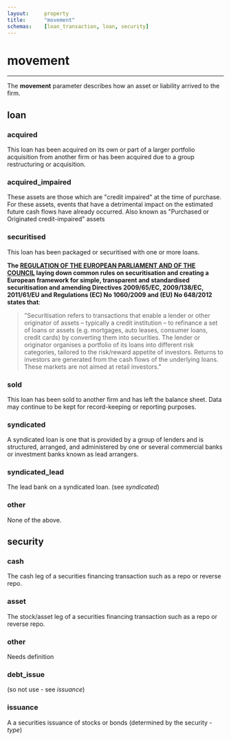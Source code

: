 ```yaml
---
layout:		property
title:		"movement"
schemas:	[loan_transaction, loan, security]
---
```

# movement

---

The **movement** parameter describes how an asset or liability arrived to the firm.

## loan

### acquired

This loan has been acquired on its own or part of a larger portfolio acquisition from another firm or has been acquired due to a group restructuring or acquisition.

### acquired_impaired

These assets are those which are "credit impaired" at the time of purchase. For these assets, events that have a detrimental impact on the estimated future cash flows have already occurred. Also known as "Purchased or Originated credit-impaired" assets

### securitised

This loan has been packaged or securitised with one or more loans.

**The [REGULATION OF THE EUROPEAN PARLIAMENT AND OF THE COUNCIL][eu] laying down common rules on securitisation and creating a European framework for simple, transparent and standardised securitisation and amending Directives 2009/65/EC, 2009/138/EC, 2011/61/EU and Regulations (EC) No 1060/2009 and (EU) No 648/2012 states that**:

> "Securitisation refers to transactions that enable a lender or other originator of assets – typically a credit institution – to refinance a set of loans or assets (e.g. mortgages, auto leases, consumer loans, credit cards) by converting them into securities. The lender or originator organises a portfolio of its loans into different risk categories, tailored to the risk/reward appetite of investors. Returns to investors are generated from the cash flows of the underlying loans. These markets are not aimed at retail investors."


### sold

This loan has been sold to another firm and has left the balance sheet. Data may continue to be kept for record-keeping or reporting purposes.

### syndicated

A syndicated loan is one that is provided by a group of lenders and is structured, arranged, and administered by one or several commercial banks or investment banks known as lead arrangers.

### syndicated_lead

The lead bank on a syndicated loan. (see *syndicated*)

### other

None of the above.

## security

### cash

The cash leg of a securities financing transaction such as a repo or reverse repo.

### asset

The stock/asset leg of a securities financing transaction such as a repo or reverse repo.

### other

Needs definition

### debt_issue

(so not use - see *issuance*)

### issuance

A a securities issuance of stocks or bonds (determined by the security - *type*)

[eu]: http://eur-lex.europa.eu/legal-content/EN/TXT/?uri=CELEX:52015PC0472
